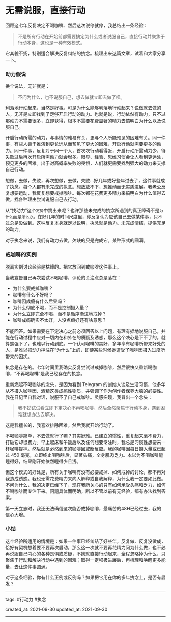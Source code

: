 # 无需说服，直接行动

回顾这七年反复决定不喝咖啡、然后这次说停就停，我总结出一条经验：

> 不是所有行动在开始前都需要搞定为什么或者说服自己，直接行动并聚焦于行动本身，这也是一种有效模式。

它其貌不扬，特别适合解决反复纠结的执念。梳理出来这篇文章，试着和大家分享一下。

### 动力假说

换个说法，无非就是：

> 不问为什么，也不说服自己，想去做就立即去做了呗。

利落地行动起来，当然是好事。可是为什么能够利落地行动起来？说做就去做的人，无非是立即找到了足够开启行动的动力。也就是说，行动依然有动力，只不过那动力不需要很多，立即获得，根本不需要花费显著的精力去搞明白为什么以及说服自己。

开启行动所需的动力，与事情的难易有关，更与个人所能预见的困难有关。同一件事，有些人善于推演到更长远从而预见了更大的困难，开启行动就需要更多的动力。同一件事，反复对于同一个人，首次次行动看得近，开启行动所需动力少，待失败过后再次开启所需动力就会增多。眼界、经验、思维习惯会让人看到更远处，预见更多的困难。出于对高概率失败的畏惧，人们就更需要找到强大的动力来支撑自己行动。

想做，去做，失败，再次想做，去做，失败…好几年或好些年过去了，这件事就成了执念。每个人都有未完成的执念。想放放不下，想推动而无实质进展。我老公反复想要运动，我反复想要戒掉咖啡。每次都在花费更多精力来搞明白为什么值得去做，找各种理由尝试说服自己去行动。

从“找动力”这个`定势`中跳出来呢？也许那些未完成的执念所遇到的真正障碍不是`为什么`而是`怎么办`。在好几年的时间尺度里，你反复认为应该自己去做某件事，只不过总是没做到。这种反复本身就足以说明，执念就是动力。未完成情结，提供充足的动力。

对于执念来说，我们有动力去做，欠缺的只是完成它。某种形式的圆满。

### 戒咖啡的实例

脱离实例讨论经验是枯燥的。把它放回到戒咖啡这件事上。

当我宣告自己再次尝试不喝咖啡，评论的关注点总是落在：

- 为什么要戒掉咖啡？
- 咖啡有什么不好吗？
- 咖啡因成瘾有什么后果吗？
- 为什么彻底不喝，而不是控制摄入量？
- 为什么立即完全不喝，而不是循序渐进地戒掉？
- 咖啡成瘾确实不太好，人没点癖好还有啥意思？

不能回答。如果需要在下定决心之前必须回答以上问题，有理有据地说服自己，并能在行动过程中应对一切内在和外在的质疑及诱惑，那么这个决心是下不了的。就算勉强下了，也难以行动到底。一个认可咖啡的美好、多年享有咖啡所带来好处的人，是难以把动力押注在“为什么”上的，即便某些时候她遭受了咖啡因摄入过度所带来的困扰。

执念是存在的。七年时间里我确实反复尝试过戒掉咖啡，然后很快又重新喝咖啡，“不再喝咖啡”是我已经存在的执念。

重新燃起不喝咖啡的念头，是因为看到 Telegram 的创始人谈及生活习惯，他多年从不摄入咖啡因、酒精这类成瘾性物质，并强调了作为创作者保养大脑的必要性。我在日记里自我对话，说服不了自己戒咖啡。灵感突现，我冒出一个念头：

> 我不妨试试看立即下定决心不再喝咖啡，然后全然聚焦于行动本身，遇到困难就想办法去解决。

这是我擅长的，我喜欢排除困难。然后我就开始行动了。

不喝咖啡简单，不去做就行了嘛？其实挺难。已建立的惯性，重复起来毫不费力，打破它却很费力。早上起床和午饭后以及任何想要专注时，我总是习惯性想要来一杯咖啡提神。然后就是必然到来的咖啡因戒断反应。我的咖啡因每日摄入量或已超过 450 毫克，立即终止喝咖啡后，显著头痛，全身肌肉乏力。本以为不喝咖啡能睡得好，结果刚开始依然睡得少且浅。

但这个模式的好处是，所有关于咖啡有没有必要戒掉、如何戒掉的讨论，都不再对我造成诱惑。我也无需花费精力来向人解释或自我解释，为什么我一定要如此做。不问为什么，我的决定已经下了，现在我所关心的只有如何承受头痛和乏力，如何不喝咖啡而专注下来。问题具体而明确，所以不管以前有无经验，都有办法找到答案。

第一天立志时，我还无法确信这次能否戒掉咖啡，最痛苦的48H已经过去，我的信心大增。

### 小结

这个经验所适用的情境是：如果一件事已经纠结了好些年，反复做、反复没做成，恰好有契机想着要不要再次启动，那么这一次就不要再花精力问为什么做，也不必再说服自己内心的各种畏惧或质疑，不妨就直接行动起来，全程忽略掉为什么，只聚焦于行动和解决行动中遇到的困难；取得一定积极进展后，再梳理和唤醒更多能量，去让这件事圆满。

对于这条经验，你有什么正例或反例吗？如果把它用在你的多年执念上，是否有启发？

---

tags: #行动力  #执念 

created_at: 2021-09-30
updated_at: 2021-09-30

---
